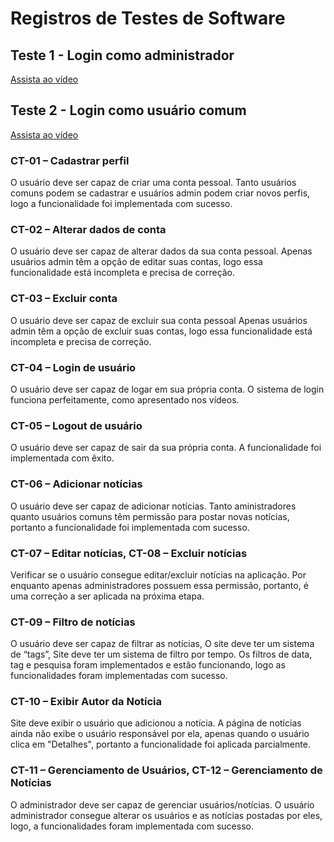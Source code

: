 # Registros de Testes de Software

## Teste 1 - Login como administrador

[Assista ao vídeo](https://youtu.be/L-6RFkKR8aA)

## Teste 2 - Login como usuário comum

[Assista ao vídeo](https://youtu.be/UjbxbwKh64g)

### CT-01 – Cadastrar perfil

O usuário deve ser capaz de criar uma conta pessoal.
Tanto usuários comuns podem se cadastrar e usuários admin podem criar novos perfis, logo a funcionalidade foi implementada com sucesso.

### CT-02 – Alterar dados de conta

O usuário deve ser capaz de alterar dados da sua conta pessoal.
Apenas usuários admin têm a opção de editar suas contas, logo essa funcionalidade está incompleta e precisa de correção.
### CT-03 – Excluir conta

O usuário deve ser capaz de excluir sua conta pessoal
Apenas usuários admin têm a opção de excluir suas contas, logo essa funcionalidade está incompleta e precisa de correção.

### CT-04 – Login de usuário

O usuário deve ser capaz de logar em sua própria conta.
O sistema de login funciona perfeitamente, como apresentado nos vídeos.

### CT-05 – Logout de usuário

O usuário deve ser capaz de sair da sua própria conta.
A funcionalidade foi implementada com êxito.

### CT-06 – Adicionar notícias

O usuário deve ser capaz de adicionar notícias.
Tanto aministradores quanto usuários comuns têm permissão para postar novas notícias, portanto a funcionalidade foi implementada com sucesso.

### CT-07 – Editar notícias, CT-08 – Excluir notícias

Verificar se o usuário consegue editar/excluir notícias na aplicação.
Por enquanto apenas administradores possuem essa permissão, portanto, é uma correção a ser aplicada na próxima etapa.

### CT-09 – Filtro de notícias

O usuário deve ser capaz de filtrar as notícias, O site deve ter um sistema de “tags”, Site deve ter um sistema de filtro por tempo.
Os filtros de data, tag e pesquisa foram implementados e estão funcionando, logo as funcionalidades foram implementadas com sucesso.

### CT-10 – Exibir Autor da Notícia

Site deve exibir o usuário que adicionou a notícia.
A página de notícias ainda não exibe o usuário responsável por ela, apenas quando o usuário clica em "Detalhes", portanto a funcionalidade foi aplicada parcialmente.

### CT-11 – Gerenciamento de Usuários, CT-12 – Gerenciamento de Notícias

O administrador deve ser capaz de gerenciar usuários/notícias.
O usuário administrador consegue alterar os usuários e as notícias postadas por eles, logo, a funcionalidades foram implementada com sucesso.
